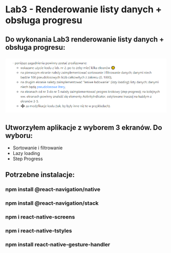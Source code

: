 # Lab3 - Renderowanie listy danych + obsługa progresu

## Do wykonania Lab3 renderowanie listy danych + obsługa progresu:

### ![](images/1.PNG)

## Utworzyłem aplikacje z wyborem 3 ekranów. Do wyboru:

- Sortowanie i filtrowanie
- Lazy loading
- Step Progress

## Potrzebne instalacje:

### npm install @react-navigation/native

### npm install @react-navigation/stack

### npm i react-native-screens

### npm i react-native-tstyles

### npm install react-native-gesture-handler
